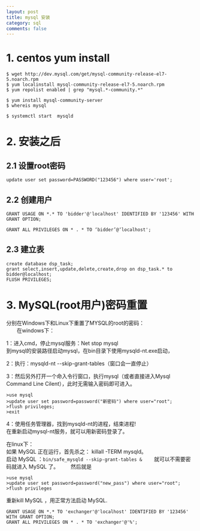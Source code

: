 ```yaml
---
layout: post
title: mysql 安装
category: sql
comments: false
---
```

# 1. centos yum install

    $ wget http://dev.mysql.com/get/mysql-community-release-el7-5.noarch.rpm
    $ yum localinstall mysql-community-release-el7-5.noarch.rpm
    $ yum repolist enabled | grep "mysql.*-community.*"

    $ yum install mysql-community-server 
    $ whereis mysql

    $ systemctl start  mysqld

# 2. 安装之后
## 2.1 设置root密码

    update user set password=PASSWORD("123456") where user='root';

## 2.2 创建用户

    GRANT USAGE ON *.* TO 'bidder'@'localhost' IDENTIFIED BY '123456' WITH GRANT OPTION; 

    GRANT ALL PRIVILEGES ON * . * TO ‘bidder’@‘localhost';

## 2.3 建立表
    create database dsp_task;
    grant select,insert,update,delete,create,drop on dsp_task.* to bidder@localhost;
    FLUSH PRIVILEGES;

# 3. MySQL(root用户)密码重置

分别在Windows下和Linux下重置了MYSQL的root的密码：   
　　在windows下：

1：进入cmd，停止mysql服务：Net stop mysql  
到mysql的安装路径启动mysql，在bin目录下使用mysqld-nt.exe启动，

2：执行：mysqld-nt --skip-grant-tables（窗口会一直停止）

3：然后另外打开一个命入令行窗口，执行mysql（或者直接进入Mysql Command Line Cilent），此时无需输入密码即可进入。

    >use mysql  
    >update user set password=password("新密码") where user="root";  
    >flush privileges;
    >exit

4：使用任务管理器，找到mysqld-nt的进程，结束进程!  
在重新启动mysql-nt服务，就可以用新密码登录了。

在linux下：  
如果 MySQL 正在运行，首先杀之： killall -TERM mysqld。  
启动 MySQL ：`bin/safe_mysqld --skip-grant-tables &`
　　就可以不需要密码就进入 MySQL 了。
　　然后就是

    >use mysql
    >update user set password=password("new_pass") where user="root";
    >flush privileges

重新kill MySQL ，用正常方法启动 MySQL.  

    GRANT USAGE ON *.* TO 'exchanger'@'localhost' IDENTIFIED BY '123456' WITH GRANT OPTION; 
    GRANT ALL PRIVILEGES ON * . * TO 'exchanger'@'%';

